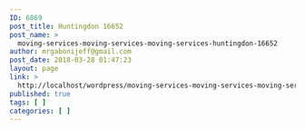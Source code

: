 ```yaml
---
ID: 6869
post_title: Huntingdon 16652
post_name: >
  moving-services-moving-services-moving-services-huntingdon-16652
author: mrgabonijeff@gmail.com
post_date: 2018-03-28 01:47:23
layout: page
link: >
  http://localhost/wordpress/moving-services-moving-services-moving-services-huntingdon-16652/
published: true
tags: [ ]
categories: [ ]
---
```

